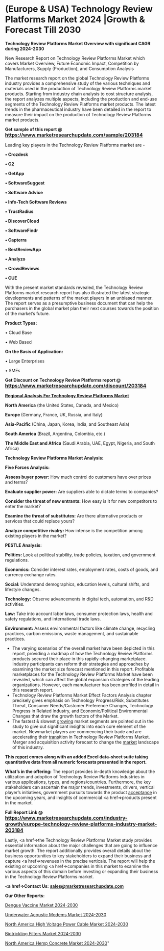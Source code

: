 # (Europe & USA) Technology Review Platforms Market 2024 |Growth & Forecast Till 2030

<strong>Technology Review Platforms Market Overview with significant CAGR during 2024-2030</strong>

New Research Report on Technology Review Platforms Market which covers Market Overview, Future Economic Impact, Competition by Manufacturers, Supply (Production), and Consumption Analysis

The market research report on the global Technology Review Platforms industry provides a comprehensive study of the various techniques and materials used in the production of Technology Review Platforms market products. Starting from industry chain analysis to cost structure analysis, the report analyzes multiple aspects, including the production and end-use segments of the Technology Review Platforms market products. The latest trends in the pharmaceutical industry have been detailed in the report to measure their impact on the production of Technology Review Platforms market products.

<strong>Get sample of this report @ <a href=https://www.marketresearchupdate.com/sample/203184><font size=3 color=#0000ff>https://www.marketresearchupdate.com/sample/203184</font></a></strong>

Leading key players in the Technology Review Platforms market are -

<strong>• Crozdesk

• G2

• GetApp

• SoftwareSuggest

• Software Advice

• Info-Tech Software Reviews

• TrustRadius

• DiscoverCloud

• SoftwareFindr

• Capterra

• BestReviewApp

• Analyzo

• CrowdReviews

• CUE</strong>

With the present market standards revealed, the Technology Review Platforms market research report has also illustrated the latest strategic developments and patterns of the market players in an unbiased manner. The report serves as a presumptive business document that can help the purchasers in the global market plan their next courses towards the position of the market’s future.

<strong>Product Types:</strong>

• Cloud Base

• Web Based

<strong>On the Basis of Application:</strong>

• Large Enterprises

• SMEs

<strong>Get Discount on Technology Review Platforms report @ <a href=https://www.marketresearchupdate.com/discount/203184><font size=3 color=#0000ff>https://www.marketresearchupdate.com/discount/203184</font></a></strong>

<strong><u><b>Regional Analysis For Technology Review Platforms Market</b></u></strong>

<strong><b>North America</b></strong> (the United States, Canada, and Mexico)

<strong><b>Europe </b></strong>(Germany, France, UK, Russia, and Italy)

<strong><b>Asia-Pacific</b></strong> (China, Japan, Korea, India, and Southeast Asia)

<strong><b>South America</b></strong> (Brazil, Argentina, Colombia, etc.)

<strong><b>The Middle East and Africa</b></strong> (Saudi Arabia, UAE, Egypt, Nigeria, and South Africa)

<strong>Technology Review Platforms Market Analysis:</strong>

<strong>Five Forces Analysis:</strong>

<strong>Assess buyer power:</strong> How much control do customers have over prices and terms?

<strong>Evaluate supplier power:</strong> Are suppliers able to dictate terms to companies?

<strong>Consider the threat of new entrants:</strong> How easy is it for new competitors to enter the market?

<strong>Examine the threat of substitutes:</strong> Are there alternative products or services that could replace yours?

<strong>Analyze competitive rivalry:</strong> How intense is the competition among existing players in the market?

<strong>PESTLE Analysis:</strong>

<strong>Politics:</strong> Look at political stability, trade policies, taxation, and government regulations.

<strong>Economics:</strong> Consider interest rates, employment rates, costs of goods, and currency exchange rates.

<strong>Social:</strong> Understand demographics, education levels, cultural shifts, and lifestyle changes.

<strong>Technology:</strong> Observe advancements in digital tech, automation, and R&D activities.

<strong>Law:</strong> Take into account labor laws, consumer protection laws, health and safety regulations, and international trade laws.

<strong>Environment:</strong> Assess environmental factors like climate change, recycling practices, carbon emissions, waste management, and sustainable practices.

<ul>
  <li>The varying scenarios of the overall market have been depicted in this report, providing a roadmap of how the Technology Review Platforms products secured their place in this rapidly-changing marketplace. Industry participants can reform their strategies and approaches by examining the market size forecast mentioned in this report. Profitable marketplaces for the Technology Review Platforms Market have been revealed, which can affect the global expansion strategies of the leading organizations. However, each manufacturer has been profiled in detail in this research report.</li>
  <li>Technology Review Platforms Market Effect Factors Analysis chapter precisely gives emphasis on Technology Progress/Risk, Substitutes Threat, Consumer Needs/Customer Preference Changes, Technology Progress in Related Industry, and Economic/Political Environmental Changes that draw the growth factors of the Market.</li>
  <li>The fastest &amp; slowest <a href=ASDF991299>growing</a> market segments are pointed out in the study to give out significant insights into each core element of the market. Newmarket players are commencing their trade and are accelerating their <a href=>trans</a>ition in Technology Review Platforms Market. Merger and acquisition activity forecast to change the <a href=>market</a> landscape of this industry.</li>
</ul>
<strong>This <a href=>report</a> comes along with an added Excel data-sheet suite taking quantitative data from all numeric forecasts presented in the report.</strong>

<strong>What’s in the offering:</strong> The report provides in-depth knowledge about the utilization and adoption of Technology Review Platforms Industries in various applications, types, and regions/countries. Furthermore, the key stakeholders can ascertain the major trends, investments, drivers, vertical player’s initiatives, government pursuits towards the product <a href=ASDF881288>acceptance</a> in the upcoming years, and insights of commercial <a href=>products</a> present in the market.

<strong>Full Report Link @ <a href=https://www.marketresearchupdate.com/industry-growth/europe-technology-review-platforms-industry-market-203184><font size=3 color=#0000ff>https://www.marketresearchupdate.com/industry-growth/europe-technology-review-platforms-industry-market-203184</font></a></strong>

Lastly, <a href=>the</a> Technology Review Platforms Market study provides essential information about the major challenges that are going to influence market growth. The report additionally provides overall details about the business opportunities to key stakeholders to expand their business and capture <a href=>revenues</a> in the precise verticals. The report will help the existing or upcoming <a href=>companies</a> in this market to examine the various aspects of this domain before investing or expanding their business in the Technology Review Platforms market.

<strong><a href=><strong>Contact Us:</strong></a></strong>
<strong>sales@marketresearchupdate.com</strong>

<strong>Our Other Reports:</strong>

<a href=https://www.linkedin.com/pulse/dengue-vaccine-market-opportunities-stay-ahead>Dengue Vaccine Market 2024-2030</a>

<a href=https://www.linkedin.com/pulse/underwater-acoustic-modems-market-size-trends>Underwater Acoustic Modems Market 2024-2030</a>

<a href=https://www.linkedin.com/pulse/north-america-high-voltage-power-cable-market>North America High Voltage Power Cable Market 2024-2030</a>

<a href=https://www.linkedin.com/pulse/biotrickling-filters-market-overview-demand-s3uqf/>Biotrickling Filters Market 2024-2030</a>

<a href=https://www.linkedin.com/pulse/north-america-hemp-concrete-market-trends-y2s0f/>North America Hemp Concrete Market 2024-2030</a>"
